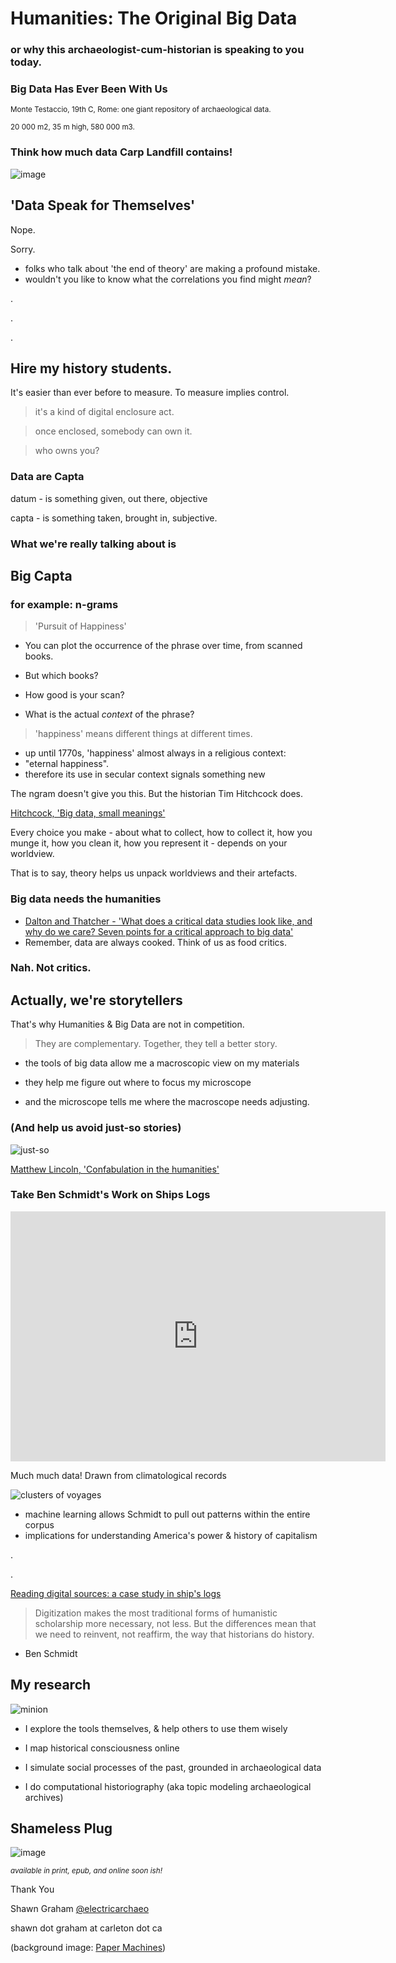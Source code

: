 # Humanities: The Original Big Data


### or why this archaeologist-cum-historian is speaking to you today.


### Big Data Has Ever Been With Us

<section data-background="https://dl.dropboxusercontent.com/u/37716296/troy_pba_pottery_tent.jpg">


<section data-background="https://nulladiessinelinea.files.wordpress.com/2008/05/il-monte-testaccio.jpg">

<small> Monte Testaccio, 19th C, Rome: one giant repository of archaeological data. 

20 000 m2, 35 m high, 580 000 m3.</small>


### Think how much data Carp Landfill contains!
![image](http://stittsvillecentral.ottawastartinter.netdna-cdn.com/wp-content/uploads/2014/09/20140825_150613-1038x518.jpg)


## 'Data Speak for Themselves'

Nope. 

Sorry.


+ folks who talk about 'the end of theory' are making a profound mistake.
+ wouldn't you like to know what the correlations you find might _mean_?


.

.

.

## Hire my history students.


It's easier than ever before to measure. To measure implies control.
> it's a kind of digital enclosure act.

> once enclosed, somebody can own it.

> who owns you?


### Data are Capta
datum - is something given, out there, objective

capta - is something taken, brought in, subjective.


### What we're really talking about is
## Big Capta


### for example: n-grams
> 'Pursuit of Happiness'

+ You can plot the occurrence of the phrase over time, from scanned books.


+ But which books?
+ How good is your scan?
+ What is the actual _context_ of the phrase?


> 'happiness' means different things at different times.


+ up until 1770s, 'happiness' almost always in a religious context:
+ "eternal happiness".
+ therefore its use in secular context signals something new


The ngram doesn't give you this. But the historian Tim Hitchcock does.

[Hitchcock, 'Big data, small meanings'](http://historyonics.blogspot.co.uk/2014/11/big-data-small-data-and-meaning_9.html)


Every choice you make - about what to collect, how to collect it, how you munge it, how you clean it, how you represent it - depends on your worldview. 

That is to say, theory helps us unpack worldviews and their artefacts.


### Big data needs the humanities

+ [Dalton and Thatcher - 'What does a critical data studies look like, and why do we care? Seven points for a critical approach to big data'](http://societyandspace.com/material/commentaries/craig-dalton-and-jim-thatcher-what-does-a-critical-data-studies-look-like-and-why-do-we-care-seven-points-for-a-critical-approach-to-big-data/)
+ Remember, data are always cooked. Think of us as food critics.
 


### Nah. Not critics. 

## Actually, we're storytellers

That's why Humanities & Big Data are not in competition.


>They are complementary. Together, they tell a better story.


+ the tools of big data allow me a macroscopic view on my materials
+ they help me figure out where to focus my microscope


+ and the microscope tells me where the macroscope needs adjusting.


### (And help us avoid just-so stories)

![just-so](http://cdni.condenast.co.uk/426x639/a_c/38-Just-So-Stories_EL_14nov12_pr_bt.jpg)

[Matthew Lincoln, 'Confabulation in the humanities'](http://matthewlincoln.net/2015/03/21/confabulation-in-the-humanities.html)


### Take Ben Schmidt's Work on Ships Logs

<iframe width="600" height="400" src="https://www.youtube.com/embed/Tn7fQ5mYHPA" frameborder="0" allowfullscreen></iframe>

Much much data! Drawn from climatological records


![clusters of voyages](http://2.bp.blogspot.com/-o_jbGMEgCMM/UHCARb0sJNI/AAAAAAAADjk/beFOdBTt1Gc/s640/Maury+clusters.png)

+ machine learning allows Schmidt to pull out patterns within the entire corpus
+ implications for understanding America's power & history of capitalism

.

.

[Reading digital sources: a case study in ship's logs](http://sappingattention.blogspot.ca/2012/11/reading-digital-sources-case-study-in.html)


> Digitization makes the most traditional forms of humanistic scholarship more necessary, not less. But the differences mean that we need to reinvent, not reaffirm, the way that historians do history. 

- Ben Schmidt


## My research
![minion](https://pbs.twimg.com/profile_images/411694091538165760/WO9XkQZa.jpeg)

+ I explore the tools themselves, & help others to use them wisely


+ I map historical consciousness online
+ I simulate social processes of the past, grounded in archaeological data
+ I do computational historiography (aka topic modeling archaeological archives)


## Shameless Plug
![image](https://ianmilli.files.wordpress.com/2014/12/p981hc_cov_revised.jpg)

<small>_available in print, epub, and online soon ish!_</small>


Thank You

Shawn Graham [@electricarchaeo](http://twitter.com/electricarchaeo)

shawn dot graham at carleton dot ca

(background image: [Paper Machines](http://metalab.harvard.edu/2012/07/paper-machines/))
